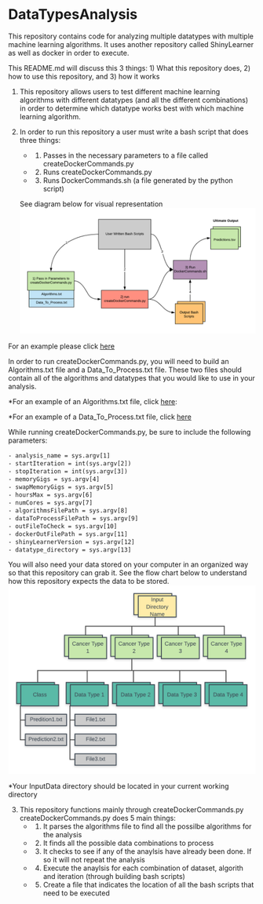 # DataTypesAnalysis
This repository contains code for analyzing multiple datatypes with multiple machine learning algorithms.
It uses another repository called ShinyLearner as well as docker in order to execute.

This README.md will discuss this 3 things: 1) What this repository does, 2) how to use this repository, and 3) how it works

1) This repository allows users to test different machine learning algorithms with different datatypes (and all the different combinations) in order to determine which datatype works best with which machine learning algorithm.

2) In order to run this repository a user must write a bash script that does three things:
    - 1) Passes in the necessary parameters to a file called createDockerCommands.py
    - 2) Runs createDockerCommands.py
    - 3) Runs DockerCommands.sh (a file generated by the python script)
    
   See diagram below for visual representation
  ![](Images/DataTypesAnalysisFlowChart.png)

  For an example please click [here](https://github.com/natemella/DataTypesAnalysis/blob/master/Examples/exe_analysis_example)
  
  In order to run createDockerCommands.py, you will need to build an Algorithms.txt file
  and a Data_To_Process.txt file. These two files should contain all of the algorithms and
  datatypes that you would like to use in your analysis.
    
  *For an example of an Algorithms.txt file, click [here](https://github.com/natemella/DataTypesAnalysis/blob/master/Examples/Algorithms.example.txt):
  
  *For an example of a Data_To_Process.txt file, click [here](https://github.com/DataTypesAnalysis/edit/master/Examples/Data_To_Process.txt)
  
  While running createDockerCommands.py, be sure to include the following parameters:
  
    - analysis_name = sys.argv[1]
    - startIteration = int(sys.argv[2])
    - stopIteration = int(sys.argv[3])
    - memoryGigs = sys.argv[4]
    - swapMemoryGigs = sys.argv[5]
    - hoursMax = sys.argv[6]
    - numCores = sys.argv[7]
    - algorithmsFilePath = sys.argv[8]
    - dataToProcessFilePath = sys.argv[9]
    - outFileToCheck = sys.argv[10]
    - dockerOutFilePath = sys.argv[11]
    - shinyLearnerVersion = sys.argv[12]
    - datatype_directory = sys.argv[13]

  You will also need your data stored on your computer in an organized way so that this repository can grab it. 
  See the flow chart  below to understand how this repository expects the data to be stored.
  ![](Images/Input_Flow_Chart.png)

  *Your InputData directory should be located in your current working directory
  
3) This repository functions mainly through createDockerCommands.py
   createDockerCommands.py does 5 main things:
    - 1) It parses the algorithms file to find all the possilbe algorithms for the analysis
    - 2) It finds all the possible data combinations to process
    - 3) It checks to see if any of the anaylsis have already been done. If so it will not repeat the analysis
    - 4) Execute the anaylsis for each combination of dataset, algorith and iteration (through building bash scripts)
    - 5) Create a file that indicates the location of all the bash scripts that need to be executed
    
 


